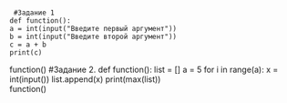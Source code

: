 # 


     #Задание 1
    def function():
    a = int(input("Введите первый аргумент"))
    b = int(input("Введите второй аргумент"))
    c = a + b
    print(c)
function()
    #Задание 2.
   def function():
   list = []
   a = 5
   for i in range(a):
   x = int(input())
   list.append(x)
   print(max(list))  
   function()
